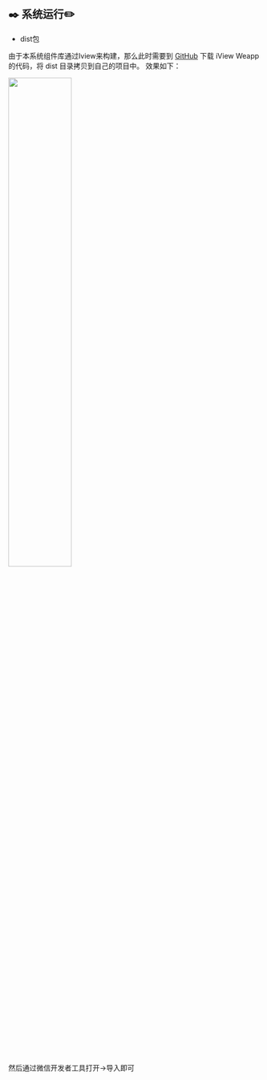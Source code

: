 ## :black_nib: 系统运行:pencil2:
- dist包

由于本系统组件库通过Iview来构建，那么此时需要到 [GitHub](https://github.com/TalkingData/iview-weapp) 下载 iView Weapp 的代码，将 dist 目录拷贝到自己的项目中。
效果如下：

<img width="50%" align="middle" src="https://user-images.githubusercontent.com/39822906/157379164-95981247-8d66-4caf-b6ae-f5c7a6544f2f.png" />

然后通过微信开发者工具打开->导入即可

